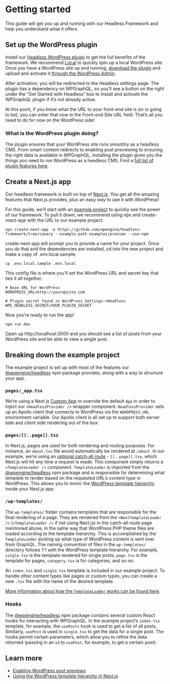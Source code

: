 # Getting started

This guide will get you up and running with our Headless Framework and help you understand what it offers.

## Set up the WordPress plugin

Install our [Headless WordPress plugin](https://github.com/wpengine/headless-framework#wordpress-plugin) to get the full benefits of the framework. We recommend [Local](https://localwp.com/) to quickly spin up a local WordPress site. Once you have a WordPress site up and running, [download the plugin](https://wp-product-info.wpesvc.net/v1/plugins/wpe-headless?download) and upload and activate it [through the WordPress Admin](https://wordpress.org/support/article/managing-plugins/#manual-upload-via-wordpress-admin).

After activation, you will be redirected to the Headless settings page. The plugin has a dependency on WPGraphQL, so you’ll see a button on the right under the “Get Started with Headless” box to install and activate the WPGraphQL plugin if it’s not already active.

At this point, if you know what the URL to your front-end site is (or is going to be), you can enter that now in the Front-end Site URL field. That’s all you need to do for now on the WordPress side!

### What is the WordPress plugin doing?

The plugin ensures that your WordPress site runs smoothly as a headless CMS. From smart content redirects to enabling post previewing to ensuring the right data is available in WPGraphQL, installing the plugin gives you the things you need to run WordPress as a headless CMS. Find a [full list of plugin features here](https://github.com/wpengine/headless-framework#plugin-features).

## Create a Next.js app

Our headless framework is built on top of [Next.js](https://nextjs.org/). You get all the amazing features that Next.js provides, plus an easy way to use it with WordPress!

For this guide, we’ll start with an [example project](https://github.com/wpengine/headless-framework/tree/canary/examples/preview) to quickly see the power of our framework. To pull it down, we recommend using npx and create-react-app with the URL to our example project:

```npx create-next-app -e https://github.com/wpengine/headless-framework/tree/canary --example-path examples/preview --use-npm```

create-next-app will prompt you to provide a name for your project. Once you do that and the dependencies are installed, cd into the new project and make a copy of .env.local.sample.

```cp .env.local.sample .env.local```

This config file is where you’ll set the WordPress URL and secret key that ties it all together.

```
# Base URL for WordPress
WORDPRESS_URL=http://yourwpsite.com

# Plugin secret found in WordPress Settings->Headless
WPE_HEADLESS_SECRET=YOUR_PLUGIN_SECRET
```

Now you’re ready to run the app!

```npm run dev```

Open up http://localhost:3000 and you should see a list of posts from your WordPress site and be able to view a single post.

## Breaking down the example project

The example project is set up with most of the features our [@wpengine/headless](https://npmjs.org/package/@wpengine/headless) npm package provides, along with a way to structure your app.

### ```pages/_app.tsx```

We’re using a Next.js [Custom App](https://nextjs.org/docs/advanced-features/custom-app) to override the default `App` in order to inject our `<HeadlessProvider />` wrapper component. `HeadlessProvider` sets up an Apollo client that connects to WordPress via the `WORDPRESS_URL` environment variable. Our Apollo client is all set up to support both server side and client side rendering out of the box.

### ```pages/[[..page]].tsx```

In Next.js, pages are used for both rendering and routing purposes. For instance, an `about.tsx` file would automatically be rendered at `/about`. In our example, we’re using an [optional catch-all route](https://nextjs.org/docs/routing/dynamic-routes#optional-catch-all-routes) - `[[..page]].tsx`, which Next.js will hit any time a request is made. This component simply returns a `<TemplateLoader />` component. `TemplateLoader` is imported from the [@wpengine/headless](https://npmjs.org/package/@wpengine/headless) npm package and is responsible for determining what template to render based on the requested URL’s content type in WordPress. This allows you to mimic the [WordPress template hierarchy](https://developer.wordpress.org/themes/basics/template-hierarchy/) inside your Next.js app.

### ```/wp-templates/```

The `wp-templates/` folder contains templates that are responsible for the final rendering of a page. They are rendered from the `<NextTemplateLoader />` (`<TemplateLoader />` if not using Next.js) in the catch-all route page mentioned above, in the same way that WordPress PHP theme files are loaded according to the template hierarchy. This is accomplished by the `TemplateLoader` picking up what type of WordPress content is sent over from GraphQL. The naming convention of files in the `wp-templates/` directory follows 1:1 with the WordPress template hierarchy. For example, `single.tsx` is the template rendered for single posts, `page.tsx` is the template for pages, `category.tsx` is for categories, and so on.

An `index.tsx` and `single.tsx` template is included in our example project. To handle other content types like pages or custom types, you can create a new `.tsx` file with the name of the desired template.

[More information about how the `TemplateLoader` works can be found here](/docs/templating/).

### Hooks

The [@wpengine/headless](https://npmjs.org/package/@wpengine/headless) npm package contains several custom React hooks for interacting with WPGraphQL. In the example project’s `index.tsx` template, for example, the `usePosts` hook is used to get a list of all posts. Similarly, `usePost` is used in `single.tsx` to get the data for a single post. The hooks permit certain parameters, which allow you to refine the data returned (passing in an `id` to `usePost`, for example, to get a certain post).

## Learn more

- [Enabling WordPress post previews](/docs/previews/)
- [Using the WordPress template hierarchy in Next.js](/docs/templating/)
